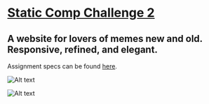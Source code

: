 # [Static Comp Challenge 2](http://frontend.turing.io/projects/m1-static-comp-2.html)
## A website for lovers of memes new and old. Responsive, refined, and elegant.

Assignment specs can be found [here](http://frontend.turing.io/projects/m1-static-comp-2.html).

![Alt text](http://frontend.turing.io/assets/images/static-comp-challenge-2.jpg "Assignment Screenshot")

![Alt text](images/screenshot.jpg "App Screenshot")